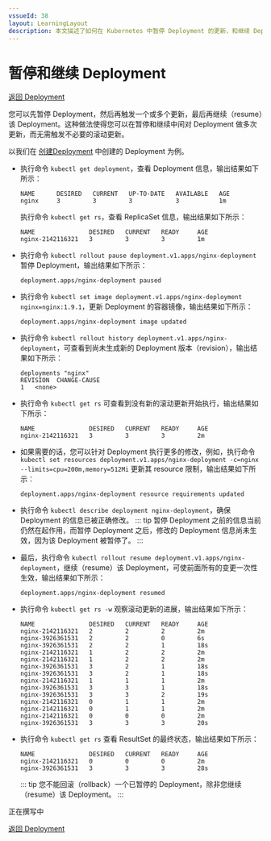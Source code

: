 ```yaml
---
vssueId: 38
layout: LearningLayout
description: 本文描述了如何在 Kubernetes 中暂停 Deployment 的更新，和继续 Deployment 的更新
---
```


# 暂停和继续 Deployment

[返回 Deployment](./#deployment-概述)

您可以先暂停 Deployment，然后再触发一个或多个更新，最后再继续（resume）该 Deployment。这种做法使得您可以在暂停和继续中间对 Deployment 做多次更新，而无需触发不必要的滚动更新。

以我们在 [创建Deployment](./create.html) 中创建的 Deployment 为例。

<el-tabs type="border-card">

<el-tab-pane label="使用 kubectl 暂停 Deployment">

* 执行命令 `kubectl get deployment`，查看 Deployment 信息，输出结果如下所示：

  ```
  NAME      DESIRED   CURRENT   UP-TO-DATE   AVAILABLE   AGE
  nginx     3         3         3            3           1m
  ```

  执行命令 `kubectl get rs`，查看 ReplicaSet 信息，输出结果如下所示：
  ```
  NAME               DESIRED   CURRENT   READY     AGE
  nginx-2142116321   3         3         3         1m
  ```

* 执行命令 `kubectl rollout pause deployment.v1.apps/nginx-deployment` 暂停 Deployment，输出结果如下所示：

  ```
  deployment.apps/nginx-deployment paused
  ```

* 执行命令 `kubectl set image deployment.v1.apps/nginx-deployment nginx=nginx:1.9.1`，更新 Deployment 的容器镜像，输出结果如下所示：
  ```
  deployment.apps/nginx-deployment image updated
  ```
* 执行命令 `kubectl rollout history deployment.v1.apps/nginx-deployment`，可查看到尚未生成新的 Deployment 版本（revision），输出结果如下所示：
  ```
  deployments "nginx"
  REVISION  CHANGE-CAUSE
  1   <none>
  ```
* 执行命令 `kubectl get rs` 可查看到没有新的滚动更新开始执行，输出结果如下所示：

  ```
  NAME               DESIRED   CURRENT   READY     AGE
  nginx-2142116321   3         3         3         2m
  ```

* 如果需要的话，您可以针对 Deployment 执行更多的修改，例如，执行命令 `kubectl set resources deployment.v1.apps/nginx-deployment -c=nginx --limits=cpu=200m,memory=512Mi` 更新其 resource 限制，输出结果如下所示：

  ```
  deployment.apps/nginx-deployment resource requirements updated
  ```

* 执行命令 `kubectl describe deployment nginx-deployment`，确保 Deployment 的信息已被正确修改。
  ::: tip
  暂停 Deployment 之前的信息当前仍然在起作用，而暂停 Deployment 之后，修改的 Deployment 信息尚未生效，因为该 Deployment 被暂停了。
  :::

* 最后，执行命令 `kubectl rollout resume deployment.v1.apps/nginx-deployment`，继续（resume）该 Deployment，可使前面所有的变更一次性生效，输出结果如下所示：
  ```
  deployment.apps/nginx-deployment resumed
  ```
* 执行命令 `kubectl get rs -w` 观察滚动更新的进展，输出结果如下所示：
  ```
  NAME               DESIRED   CURRENT   READY     AGE
  nginx-2142116321   2         2         2         2m
  nginx-3926361531   2         2         0         6s
  nginx-3926361531   2         2         1         18s
  nginx-2142116321   1         2         2         2m
  nginx-2142116321   1         2         2         2m
  nginx-3926361531   3         2         1         18s
  nginx-3926361531   3         2         1         18s
  nginx-2142116321   1         1         1         2m
  nginx-3926361531   3         3         1         18s
  nginx-3926361531   3         3         2         19s
  nginx-2142116321   0         1         1         2m
  nginx-2142116321   0         1         1         2m
  nginx-2142116321   0         0         0         2m
  nginx-3926361531   3         3         3         20s
  ```

* 执行命令 `kubectl get rs` 查看 ResultSet 的最终状态，输出结果如下所示：
  ```
  NAME               DESIRED   CURRENT   READY     AGE
  nginx-2142116321   0         0         0         2m
  nginx-3926361531   3         3         3         28s
  ```

  ::: tip
  您不能回滚（rollback）一个已暂停的 Deployment，除非您继续（resume）该 Deployment。
  :::

</el-tab-pane>

<el-tab-pane label="使用 Kuboard 暂停 Deployment">
正在撰写中

</el-tab-pane>

</el-tabs>


[返回 Deployment](./#deployment-概述)
